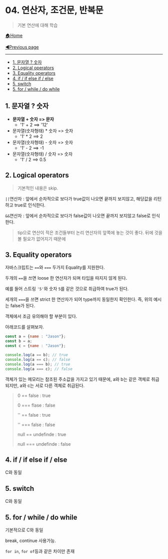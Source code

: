 # 04. 연산자, 조건문, 반복문

> 기본 연산에 대해 학습

[🏠Home](https://github.com/batboy118/Study_Note)

[◀Previous page ](./README.md)

---

<!-- TOC -->

- [1. 문자열 ?  숫자](#1-문자열---숫자)
- [2. Logical operators](#2-logical-operators)
- [3. Equality operators](#3-equality-operators)
- [4. if / if else if / else](#4-if--if-else-if--else)
- [5. switch](#5-switch)
- [5. for / while / do while](#5-for--while--do-while)

<!-- /TOC -->

## 1.  문자열 ?  숫자

- **문자열 + 숫자 => 문자**
  - '1' + 2 ==> '12'
- 문자열(숫자형태) * 숫자 => 숫자
  - '1' * 2 ==> 2
- 문자열(숫자형태) - 숫자 => 숫자
  - '1' - 2 ==> -1
- 문자열(숫자형태) / 숫자 => 숫자
  - '1' / 2 ==> 0.5

## 2. Logical operators

> 기본적인 내용은 skip.

`||`연산자 : 앞에서 순차적으로 보다가 true값이 나오면 끝까지 보지않고, 해당값을 리턴하고 true로 인식한다.

`&&`연산자 : 앞에서 순차적으로 보다가 false값이 나오면 끝까지 보지않고 false로 인식한다.

>  tip으로 연산이 적은 조건들부터 논리 연산자의 앞쪽에 놓는 것이 좋다. 뒤에 것을 볼 필요가 없어지기 때문에

## 3. Equality operators

자바스크립트는 `==`와 `===` 두가지 Equality를 지원한다.

두개의 `==`을 쓰면 loose 한 연산자가 되며 타입을 따지지 않게 된다.

예를 들어 스트링 `'5'`와 숫자 `5`를 같은 것으로 취급하여 true가 된다.

세개의 `===`을 쓰면 strict 한 연산자가 되어 type까지 동일한지 확인한다. 즉, 위의 예시는 false가 된다.

객체에서 조금 유의해야 할 부분이 있다.

아래코드를 살펴보자.

```js
const a = {name : "Jason"};
const b = a;
const c = {name : "Jason"};

console.log(a == b); // true
console.log(a == c); // false
console.log(a === b); // true
console.log(a === c); // false
```

객체가 있는 메모리는 참조된 주소값을 가지고 있기 때문에, a와 b는 같은 객체로 취급되지만, a와 c는 서로 다른 객체로 취급된다.

> 0 == false   : true
>
> 0 === flase : false
>
> '' == false   : true
>
> '' === false   : false
>
> null == undefinde : true
>
> null === undefinde : false

## 4. if / if else if / else

C와 동일

## 5. switch

C와 동일

## 5. for / while / do while

기본적으로 C와 동일

break, continue 사용가능.

`for in`, `for of`등과 같은 차이만 존재

